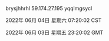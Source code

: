 brysjhhrhl 59.174.27.195 yqqlmgsycl

2022年 06月 04日 星期六 07:20:02 CST

2022年 06月 03日 星期五 23:20:02 GMT
